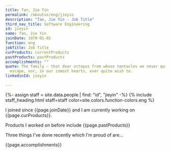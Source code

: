 ```yaml
---
title: Tan, Jie Yin
permalink: /aboutus/eng/jieyin
description: "Tan, Jie Yin - Job Title"
third_nav_title: Software Engineering
id: jieyin
name: Tan, Jie Yin
joinDate: 1970-01-01
function: eng
jobTitle: Job Title
curProducts: currentProducts
pastProducts: pastProducts
accomplishments: ""
quote: The family – that dear octopus from whose tentacles we never quite
  escape, nor, in our inmost hearts, ever quite wish to.
linkedinId: jieyin

---
```


{%- assign staff = site.data.people | find: "id", "jieyin" -%}
{% include staff_heading.html staff=staff color=site.colors.function-colors.eng %}

<p>I joined since {{page.joinDate}} and I am currently working on {{page.curProducts}}.</p>

<p>Products I worked on before include {{page.pastProducts}}</p>

<p>Three things I've done recently which I'm proud of are...</p>
{{page.accomplishments}}
